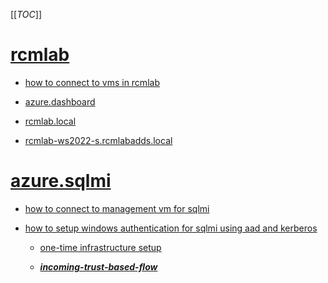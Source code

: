 [[_TOC_]]

# [rcmlab](/Knowledge-Base/RCMLAB/rcmlab.local)

- [how to connect to vms in rcmlab](https://dev.azure.com/limlab/DevOps%20Toolkit/_wiki/wikis/DevOps-Toolkit.wiki/319/RCMLAB?anchor=how-to-connect-to-vms-in-rcmlab%3F)

- [azure.dashboard](https://portal.azure.com/#@rcmdevops.onmicrosoft.com/dashboard/arm/subscriptions/81348982-0f31-4e9c-b2d2-817ac65b967e/resourcegroups/dashboards/providers/microsoft.portal/dashboards/31c91306-384d-4ce4-bcb0-cbc2f759f674)

- [rcmlab.local](https://portal.azure.com/#@rcmdevops.onmicrosoft.com/resource/subscriptions/81348982-0f31-4e9c-b2d2-817ac65b967e/resourceGroups/rcmlab.aadds.rg/providers/Microsoft.AAD/DomainServices/rcmlab.local/overview)

- [rcmlab-ws2022-s.rcmlabadds.local](https://dev.azure.com/limlab/DevOps%20Toolkit/_wiki/wikis/DevOps-Toolkit.wiki/363/azure-sql.managed-instance.winauth-azuread-setup?anchor=%5Brcmlab-ws2022-ssms%5D(https%3A//portal.azure.com/%23%40rcmdevops.onmicrosoft.com/resource/subscriptions/81348982-0f31-4e9c-b2d2-817ac65b967e/resourcegroups/rcmlab.sqlmi.scus.rg/providers/microsoft.compute/virtualmachines/rcmlab-ws2022-ssms/overview))

# [azure.sqlmi](/Knowledge-Base/RCMLAB/rcmlab.sqlmi)

 - [how to connect to management vm for sqlmi](https://dev.azure.com/limlab/DevOps%20Toolkit/_wiki/wikis/DevOps-Toolkit.wiki/363/azure-sql.managed-instance.winauth-azuread-setup?anchor=%5Brcmlab-ws2022-ssms%5D(https%3A//portal.azure.com/%23%40rcmdevops.onmicrosoft.com/resource/subscriptions/81348982-0f31-4e9c-b2d2-817ac65b967e/resourcegroups/rcmlab.sqlmi.scus.rg/providers/microsoft.compute/virtualmachines/rcmlab-ws2022-ssms/overview))

- [how to setup windows authentication for sqlmi using aad and kerberos](https://dev.azure.com/limlab/DevOps%20Toolkit/_wiki/wikis/DevOps-Toolkit.wiki/363/azure-sql.managed-instance.winauth-azuread-setup?anchor=%5Bhow-to-set-up-windows-authentication-for-azure-sql-managed-instance-using-azure-active-directory-and-kerberos%5D(https%3A//learn.microsoft.com/en-us/azure/azure-sql/managed-instance/winauth-azuread-setup%3Fview%3Dazuresql%23one-time-infrastructure-setup))

  - [one-time infrastructure setup](https://dev.azure.com/limlab/DevOps%20Toolkit/_wiki/wikis/DevOps-Toolkit.wiki/363/azure-sql.managed-instance.winauth-azuread-setup?anchor=%5B_one-time-infrastructure-setup_%5D(https%3A//learn.microsoft.com/en-us/azure/azure-sql/managed-instance/winauth-azuread-setup%3Fview%3Dazuresql%23one-time-infrastructure-setup))

  - [_**incoming-trust-based-flow**_](https://dev.azure.com/limlab/DevOps%20Toolkit/_wiki/wikis/DevOps-Toolkit.wiki/363/azure-sql.managed-instance.winauth-azuread-setup?anchor=%5B_**incoming-trust-based-flow**_%5D(https%3A//learn.microsoft.com/en-us/azure/azure-sql/managed-instance/winauth-azuread-setup%3Fview%3Dazuresql%23incoming-trust-based-authentication-flow))
